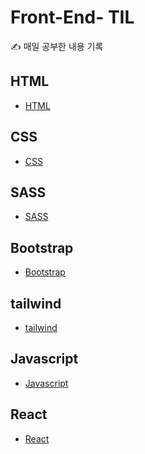 # Front-End- TIL

✍ 매일 공부한 내용 기록

## HTML
 - [HTML](https://github.com/seokahi/Front-End/tree/main/html)

## CSS
 - [CSS](https://github.com/seokahi/Front-End/tree/main/CSS)

## SASS
 - [SASS](https://github.com/seokahi/Front-End/tree/main/scss)
 
## Bootstrap
 - [Bootstrap]()
 
## tailwind
 - [tailwind](https://github.com/seokahi/Front-End/tree/main/tailwind)
 
## Javascript
 - [Javascript](https://github.com/seokahi/Front-End/tree/main/javascript)

 ## React
 - [React]()
